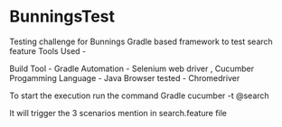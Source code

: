 # BunningsTest
Testing challenge for Bunnings
Gradle based framework to test search feature
Tools Used - 

Build Tool - Gradle
Automation - Selenium web driver , Cucumber 
Progamming Language - Java
Browser tested - Chromedriver

To start the execution run the command Gradle cucumber -t @search

It will trigger the 3 scenarios mention in search.feature file

